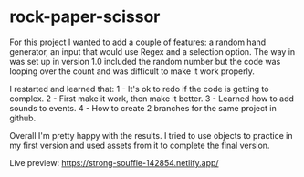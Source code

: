 # rock-paper-scissor

For this project I wanted to add a couple of features: a random hand generator, an input that would use Regex and a selection option. 
The way in was set up in version 1.0 included the random number but the code was looping over the count and was difficult to make it 
work properly. 

I restarted and learned that:
1 - It's ok to redo if the code is getting to complex. 
2 - First make it work, then make it better.
3 - Learned how to add sounds to events.
4 - How to create 2 branches for the same project in github.

Overall I'm pretty happy with the results. I tried to use objects to practice in my first version and used assets from it to complete
the final version.

Live preview: https://strong-souffle-142854.netlify.app/
